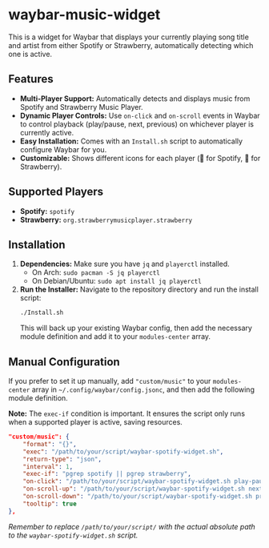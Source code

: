 # waybar-music-widget

This is a widget for Waybar that displays your currently playing song title and artist from either Spotify or Strawberry, automatically detecting which one is active.

## Features
-   **Multi-Player Support:** Automatically detects and displays music from Spotify and Strawberry Music Player.
-   **Dynamic Player Controls:** Use `on-click` and `on-scroll` events in Waybar to control playback (play/pause, next, previous) on whichever player is currently active.
-   **Easy Installation:** Comes with an `Install.sh` script to automatically configure Waybar for you.
-   **Customizable:** Shows different icons for each player (  for Spotify, 🍓 for Strawberry).

## Supported Players
-   **Spotify:** `spotify`
-   **Strawberry:** `org.strawberrymusicplayer.strawberry`

## Installation
1.  **Dependencies:** Make sure you have `jq` and `playerctl` installed.
    -   On Arch: `sudo pacman -S jq playerctl`
    -   On Debian/Ubuntu: `sudo apt install jq playerctl`
2.  **Run the Installer:** Navigate to the repository directory and run the install script:
    ```bash
    ./Install.sh
    ```
    This will back up your existing Waybar config, then add the necessary module definition and add it to your `modules-center` array.

## Manual Configuration
If you prefer to set it up manually, add `"custom/music"` to your `modules-center` array in `~/.config/waybar/config.jsonc`, and then add the following module definition.

**Note:** The `exec-if` condition is important. It ensures the script only runs when a supported player is active, saving resources.

```json
"custom/music": {
    "format": "{}",
    "exec": "/path/to/your/script/waybar-spotify-widget.sh",
    "return-type": "json",
    "interval": 1,
    "exec-if": "pgrep spotify || pgrep strawberry",
    "on-click": "/path/to/your/script/waybar-spotify-widget.sh play-pause",
    "on-scroll-up": "/path/to/your/script/waybar-spotify-widget.sh next",
    "on-scroll-down": "/path/to/your/script/waybar-spotify-widget.sh previous",
    "tooltip": true
},
```
*Remember to replace `/path/to/your/script/` with the actual absolute path to the `waybar-spotify-widget.sh` script.*
